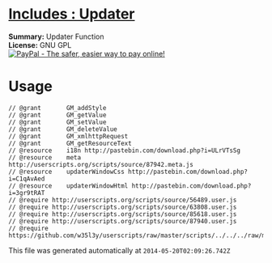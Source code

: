 
# [Includes : Updater](.)

**Summary:** Updater Function<br />
**License:** GNU GPL<br />
[![PayPal - The safer, easier way to pay online!](https://www.paypalobjects.com/en_US/i/btn/btn_donate_SM.gif "PayPal - The safer, easier way to pay online!")](http://goo.gl/Fv19S)

# Usage
```
// @grant		GM_addStyle
// @grant		GM_getValue
// @grant		GM_setValue
// @grant		GM_deleteValue
// @grant		GM_xmlhttpRequest
// @grant		GM_getResourceText
// @resource	i18n http://pastebin.com/download.php?i=ULrVTsSg
// @resource	meta http://userscripts.org/scripts/source/87942.meta.js
// @resource	updaterWindowCss http://pastebin.com/download.php?i=C1qAvAed
// @resource	updaterWindowHtml http://pastebin.com/download.php?i=3gr9tRAT
// @require	http://userscripts.org/scripts/source/56489.user.js
// @require	http://userscripts.org/scripts/source/63808.user.js
// @require	http://userscripts.org/scripts/source/85618.user.js
// @require	http://userscripts.org/scripts/source/87940.user.js
// @require	https://github.com/w35l3y/userscripts/raw/master/scripts/../../../raw/master/includes/Includes__Updater/87942.user.js
```

This file was generated automatically at `2014-05-20T02:09:26.742Z`